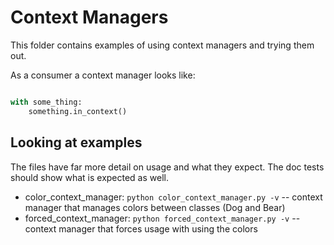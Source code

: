 # Context Managers

This folder contains examples of using context managers and trying them out.

As a consumer a context manager looks like:

```python

with some_thing:
    something.in_context()
```


## Looking at examples

The files have far more detail on usage and what they expect. The doc tests should show what is expected as well.

* color_context_manager: `python color_context_manager.py -v` -- context manager that manages colors between classes (Dog and Bear)
* forced_context_manager: `python forced_context_manager.py -v` -- context manager that forces usage with using the colors
